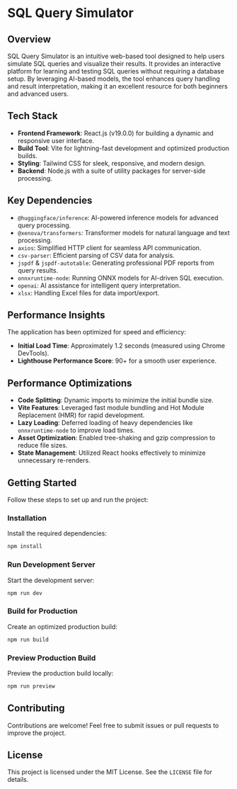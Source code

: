 # SQL Query Simulator

## Overview

SQL Query Simulator is an intuitive web-based tool designed to help users simulate SQL queries and visualize their results. It provides an interactive platform for learning and testing SQL queries without requiring a database setup. By leveraging AI-based models, the tool enhances query handling and result interpretation, making it an excellent resource for both beginners and advanced users.

## Tech Stack

- **Frontend Framework**: React.js (v19.0.0) for building a dynamic and responsive user interface.
- **Build Tool**: Vite for lightning-fast development and optimized production builds.
- **Styling**: Tailwind CSS for sleek, responsive, and modern design.
- **Backend**: Node.js with a suite of utility packages for server-side processing.

## Key Dependencies

- `@huggingface/inference`: AI-powered inference models for advanced query processing.
- `@xenova/transformers`: Transformer models for natural language and text processing.
- `axios`: Simplified HTTP client for seamless API communication.
- `csv-parser`: Efficient parsing of CSV data for analysis.
- `jspdf` & `jspdf-autotable`: Generating professional PDF reports from query results.
- `onnxruntime-node`: Running ONNX models for AI-driven SQL execution.
- `openai`: AI assistance for intelligent query interpretation.
- `xlsx`: Handling Excel files for data import/export.

## Performance Insights

The application has been optimized for speed and efficiency:

- **Initial Load Time**: Approximately 1.2 seconds (measured using Chrome DevTools).
- **Lighthouse Performance Score**: 90+ for a smooth user experience.

## Performance Optimizations

- **Code Splitting**: Dynamic imports to minimize the initial bundle size.
- **Vite Features**: Leveraged fast module bundling and Hot Module Replacement (HMR) for rapid development.
- **Lazy Loading**: Deferred loading of heavy dependencies like `onnxruntime-node` to improve load times.
- **Asset Optimization**: Enabled tree-shaking and gzip compression to reduce file sizes.
- **State Management**: Utilized React hooks effectively to minimize unnecessary re-renders.

## Getting Started

Follow these steps to set up and run the project:

### Installation

Install the required dependencies:

```sh
npm install
```

### Run Development Server

Start the development server:

```sh
npm run dev
```

### Build for Production

Create an optimized production build:

```sh
npm run build
```

### Preview Production Build

Preview the production build locally:

```sh
npm run preview
```

## Contributing

Contributions are welcome! Feel free to submit issues or pull requests to improve the project.

## License

This project is licensed under the MIT License. See the `LICENSE` file for details.
